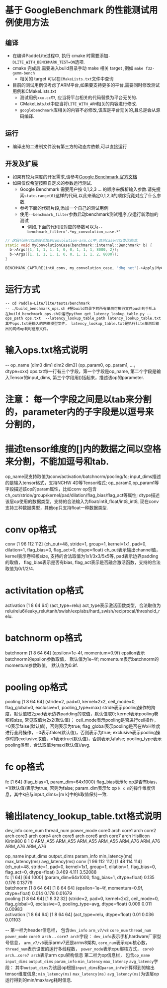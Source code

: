# 基于 GoogleBenchmark 的性能测试用例使用方法

## 编译
* 在编译PaddeLite过程中, 执行 cmake 时需要添加`-DLITE_WITH_BENCHMARK_TEST=ON`选项.
* cmake 完成后,需要进入build目录手动 make 相关 target ,例如 `make f32-gemm-bench`
   * 相关的 target 可以在`CMakeLists.txt`文件中查询
* 目前的测试用例仅考虑了ARM平台,如果要支持更多的平台,需要同时修改测试用例和CMakeLists.txt
   * 测试用例`xxx.cc`中, 应当将平台相关的代码替换为平台无关的.
   * CMakeLists.txt中应当将`LITE_WITH_ARM`相关的内容进行修改.
   * `googlebenchmark`库相关的内容不必修改,该库是平台无关的,且总是会从源码编译.

## 运行
* 编译出的二进制文件没有第三方的动态库依赖,可以直接运行

## 开发及扩展
* 如果有较为深度的开发需求,请参考[Google Benchmark 官方文档](https://github.com/google/benchmark)
* 如果仅仅希望按照自定义的参数运行测试.
   * Google Benchmark 需要用户按 0,1,2,3 ... 的顺序来解析输入参数.请先搜索`state.range(0)`这样的代码,以此来确定0,1,2,3的顺序究竟对应了什么参数.
   * 参考下面的代码片段,添加一个自己的测试用例
   * 使用`--benchmark_filter`参数启动benchmark测试程序,仅运行新添加的测试
      * 例如,下面的代码段对应的参数可以为`--benchmark_filter='.*my_convolution_case.*'`

   
```cpp
// 这段代码可以直接添加到convolution-arm.cc中,其他case可以类比修改.
static void MyConvolutionCase(benchmark::internal::Benchmark* b) {
  b->Args({1, 1, 1, 1, 1, 0, 0, 1, 1, 1, 8000, 2});
  b->Args({1, 1, 1, 1, 1, 0, 0, 1, 1, 1, 2, 8000});
}

BENCHMARK_CAPTURE(int8_conv, my_convolution_case, "dbg net")->Apply(MyConvolutionCase)->UseRealTime();

```


# 运行方式
```shell
-- cd Paddle-Lite/lite/tests/benchmark
-- ./build_benchmark_ops.sh #把build目录下的所有单测可执行文件push到手机上
在build_benchmark_ops.sh中运行python get_latency_lookup_table.py --ops_path ops.txt  --latency_lookup_table_path latency_lookup_table.txt
其中ops.txt是输入的网络模型文件， latency_lookup_table.txt是执行lite单测后输出的网络op耗时信息文件。
```
# 输入ops.txt格式说明
-- op_name  [dim0 dim1 dim2 dim3]   (op_param0, op_param1, ...， dtype=xxx)
   ops.txt每一行有三个字段，第一个字段是op_name, 第二个字段是输入Tensor的input_dims,
   第三个字段用()括起来，描述该op的parameter.
   # 注意： 每一个字段之间是以tab来分割的，parameter内的子字段是以逗号来分割的，
   # 描述tensor维度的[]内的数据之间以空格来分割，不能加逗号和tab.
   op_name现支持取值为conv/activation/batchnorm/pooling/fc;
   input_dims描述的是输入tensor格式，支持NCHW 4D等Tensor格式;
   op_param0,op_param1等字段描述该op的param属性，比如conv op包含ch_out/stride/group/kernel/pad/dilation/flag_bias/flag_act等属性;
   dtype描述该层op使用的数据类型，支持的合法输入为float/int8_float/int8_int8, 现在conv支持三种数据类型，其他op只支持float一种数据类型.
   
   # conv op格式
   conv  [1 96 112 112] (ch_out=48, stride=1, group=1, kernel=1x1, pad=0, dilation=1, flag_bias=0, flag_act=0, dtype=float)
   ch_out表示输出channel值， kernel表示卷积核size, 支持的合法取值为1x1/3x3/5x5等, pad表示边界padding的取值， flag_bias表示是否有bias, flag_act表示是否融合激活函数，支持的合法取值为0/1/2/4.
   
   # activitation op格式
   activation  [1 8 64 64] (act_type=relu)
   act_type表示激活函数类型，合法取值为relu/relu6/leaky_relu/tanh/swish/exp/abs/hard_swish/reciprocal/threshold_relu.

   # batchnorm op格式
   batchnorm   [1 8 64 64] (epsilon=1e-4f, momentum=0.9f)
   epsilon表示batchnorm的epsilon参数取值， 默认值为1e-4f;
   momentum表示batchnorm的momentum参数取值， 默认值为0.9f.

   # pooling op格式
   pooling  [1 8 64 64] (stride=2, pad=0, kernel=2x2, ceil_mode=0, flag_global=0, exclusive=1, pooling_type=max)
   stride表示pooling操作的跨度，默认值取2;pad表示边界padding的取值，默认值取0;
   kernel表示pooling卷积核size, 常见取值为2x2(默认值)；
   ceil_mode表示pooling是否进行ceil操作，=0表示false(默认值)，否则表示为true;
   flag_global表示pooling是否在WxH维度进行全局操作，=0表示false(默认值)，否则表示为true;
   exclusive表示pooling操作时的exclusive取值，=1表示true(默认值)，否则表示为false;
   pooling_type表示pooling类型，合法取值为max(默认值)/avg.

   # fc op格式
   fc [1 64]   (flag_bias=1, param_dim=64x1000)
   flag_bias表示fc op是否有bias，=1(默认值)表示为true, 否则为false;
   param_dim表示fc op `k x n`的操作维度信息，其中k应与input_dims=[m k]中的k取值保持一致.
   
# 输出latency_lookup_table.txt格式说明
dev_info           core_num thread_num	power_mode	core0 arch	core1 arch	core2 arch	core3 arch	core4 arch	core5 arch	core6 arch	core7 arch
Hisilicon Kirin980    8       1         	0         ARM_A55  	ARM_A55  	ARM_A55  	ARM_A55  	ARM_A76  	ARM_A76  	ARM_A76  	ARM_A76

op_name   	input_dims	   output_dims	   param_info     min_latency(ms)	  max_latency(ms)	 avg_latency(ms)
conv      	[1 96 112 112]	[1 48 114 114]	(ch_out=48, stride=1, pad=0, kernel=1x1, group=1, dilation=1, flag_bias=0, flag_act=0, dtype=float) 	3.469     	4.111     	3.52088   
fc        	[1 64]   	[64 1000] 	(param_dim=64x1000, flag_bias=1, dtype=float)  0.135     	0.176     	0.13779   
batchnorm 	[1 8 64 64]	[1 8 64 64]	(epsilon=1e-4f, momentum=0.9f, dtype=float)    0.014     	0.178     	0.01679   
pooling   	[1 8 64 64]	[1 8 32 32]	(stride=2, pad=0, kernel=2x2, ceil_mode=0, flag_global=0, exclusive=0, pooling_type=avg, dtype=float) 	0.009     	0.011     	0.00983   
activation	[1 8 64 64]	[1 8 64 64]	(act_type=relu, dtype=float)                   0.01      	0.036     	0.01103

-- 第一栏为header信息栏， 包含`dev_info` `arm_v7/v8` `core_num` `thread_num` `power_mode` `core0 arch` ... `core7 arch`字段：
   `dev_info`表示手机hardware厂家型号信息， `arm_v7/v8`表示armv7还是armv8架构, `core_num`表示cpu核心数， `thread_num`表示设置的运行多线程数，
   `power_mode`表示cpu绑核方式，
   `core0 arch`...`core7 arch`表示arm cpu架构信息
   第二栏为op信息栏， 包含`op_name` `input_dims` `output_dims` `param_info` `min_latency` `max_latency` `avg_latency`字段：
   其中`output_dims`为该层op根据`input_dims`和`param_info`计算得到的输出tensor维度信息;
   `min_latency(ms)` `max_latency(ms)` `avg_latency(ms)`为该层op运行得到的min/max/avg耗时信息.

